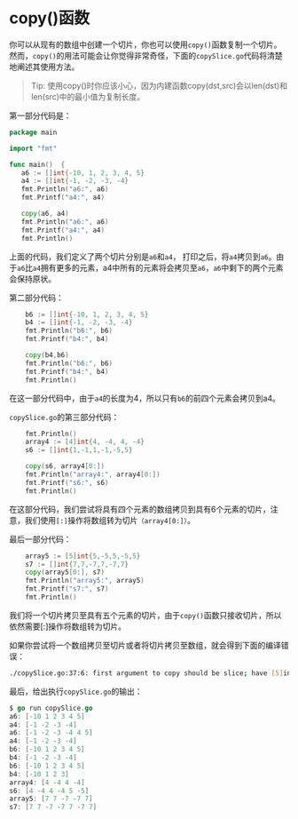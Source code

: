 # **copy()函数**

你可以从现有的数组中创建一个切片，你也可以使用`copy()`函数复制一个切片。然而，`copy()`的用法可能会让你觉得非常奇怪，下面的`copySlice.go`代码将清楚地阐述其使用方法。

>Tip: 使用copy()时你应该小心，因为内建函数copy(dst,src)会以len(dst)和len(src)中的最小值为复制长度。

第一部分代码是：

 ```go
package main

import "fmt"

func main()  {
    a6 := []int{-10, 1, 2, 3, 4, 5}
    a4 := []int{-1, -2, -3, -4}
    fmt.Println("a6:", a6)
    fmt.Printf("a4:", a4)

    copy(a6, a4)
    fmt.Println("a6:", a6)
    fmt.Printf("a4:", a4)
    fmt.Println()
 ```

上面的代码，我们定义了两个切片分别是`a6`和`a4`， 打印之后，将`a4`拷贝到`a6`。由于`a6`比`a4`拥有更多的元素，a4中所有的元素将会拷贝至`a6`，`a6`中剩下的两个元素会保持原状。

第二部分代码：

```go
    b6 := []int{-10, 1, 2, 3, 4, 5}
    b4 := []int{-1, -2, -3, -4}
    fmt.Println("b6:", b6)
    fmt.Printf("b4:", b4)

    copy(b4,b6)
    fmt.Println("b6:", b6)
    fmt.Printf("b4:", b4)
    fmt.Println()
```

在这一部分代码中，由于`a4`的长度为4，所以只有`b6`的前四个元素会拷贝到a4。

`copySlice.go`的第三部分代码：

```go
    fmt.Println()
    array4 := [4]int{4, -4, 4, -4}
    s6 := []int{1,-1,1,-1,-5,5}

    copy(s6, array4[0:])
    fmt.Println("array4:", array4[0:])
    fmt.Printf("s6:", s6)
    fmt.Println()
```

在这部分代码，我们尝试将具有四个元素的数组拷贝到具有6个元素的切片，注意，我们使用`[:]`操作将数组转为切片`（array4[0:]）`。

最后一部分代码：

```go
    array5 := [5]int{5,-5,5,-5,5}
    s7 := []int{7,7,-7,7,-7,7}
    copy(array5[0:], s7)
    fmt.Println("array5:", array5)
    fmt.Printf("s7:", s7)
    fmt.Println()
```

我们将一个切片拷贝至具有五个元素的切片，由于`copy()`函数只接收切片，所以依然需要[:]操作将数组转为切片。

如果你尝试将一个数组拷贝至切片或者将切片拷贝至数组，就会得到下面的编译错误：

```bash
./copySlice.go:37:6: first argument to copy should be slice; have [5]int
```

最后，给出执行`copySlice.go`的输出：

```go
$ go run copySlice.go
a6: [-10 1 2 3 4 5]
a4: [-1 -2 -3 -4]
a6: [-1 -2 -3 -4 4 5]
a4: [-1 -2 -3 -4]
b6: [-10 1 2 3 4 5]
b4: [-1 -2 -3 -4]
b6: [-10 1 2 3 4 5]
b4: [-10 1 2 3]
array4: [4 -4 4 -4]
s6: [4 -4 4 -4 5 -5]
array5: [7 7 -7 -7 7]
s7: [7 7 -7 -7 7 -7 7]

```